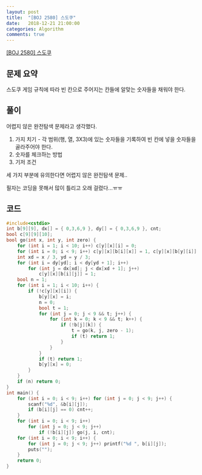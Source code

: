 ```yaml
---
layout: post
title:  "[BOJ 2580] 스도쿠"
date:   2018-12-21 21:00:00
categories: Algorithm
comments: true
---
```

[[BOJ 2580] 스도쿠](https://www.acmicpc.net/problem/2580)

## 문제 요약

스도쿠 게임 규칙에 따라 빈 칸으로 주어지는 칸들에 알맞는 숫자들을 채워야 한다.

## 풀이

어렵지 않은 완전탐색 문제라고 생각했다.

1. 가지 치기 - 각 범위(행, 열, 3X3)에 있는 숫자들을 기록하여 빈 칸에 넣을 숫자들을 골라주어야 한다.
2. 숫자를 체크하는 방법
3. 기저 조건

세 가지 부분에 유의한다면 어렵지 않은 완전탐색 문제..

필자는 코딩을 못해서 많이 틀리고 오래 걸렸다...ㅠㅠ

## 코드

```C++
#include<cstdio>
int b[9][9], dx[] = { 0,3,6,9 }, dy[] = { 0,3,6,9 }, cnt;
bool c[9][9][10];
bool go(int x, int y, int zero) {
	for (int i = 1; i < 10; i++) c[y][x][i] = 0;
	for (int i = 0; i < 9; i++) c[y][x][b[i][x]] = 1, c[y][x][b[y][i]] = 1;
	int xd = x / 3, yd = y / 3;
	for (int i = dy[yd]; i < dy[yd + 1]; i++)
		for (int j = dx[xd]; j < dx[xd + 1]; j++)
			c[y][x][b[i][j]] = 1;
	bool n = 1;
	for (int i = 1; i < 10; i++) {
		if (!c[y][x][i]) {
			b[y][x] = i;
			n = 0;
			bool t = 1;
			for (int j = 0; j < 9 && t; j++) {
				for (int k = 0; k < 9 && t; k++) {
					if (!b[j][k]) {
						t = go(k, j, zero - 1);
						if (t) return 1;
					}
				}
			}
			if (t) return 1;
			b[y][x] = 0;
		}
	}
	if (n) return 0;
}
int main() {
	for (int i = 0; i < 9; i++) for (int j = 0; j < 9; j++) {
		scanf("%d", &b[i][j]);
		if (b[i][j] == 0) cnt++;
	}
	for (int i = 0; i < 9; i++)
		for (int j = 0; j < 9; j++)
			if (!b[i][j]) go(j, i, cnt);
	for (int i = 0; i < 9; i++) {
		for (int j = 0; j < 9; j++) printf("%d ", b[i][j]);
		puts("");
	}
	return 0;
}
```